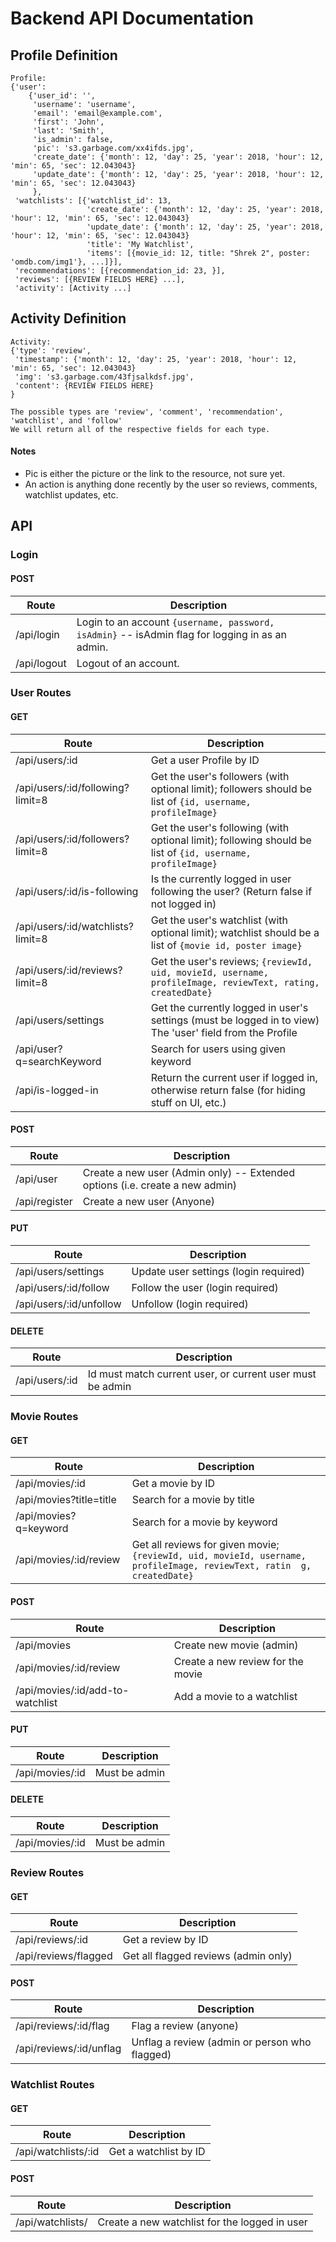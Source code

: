 # Backend API Documentation

## Profile Definition
```
Profile:
{'user':
    {'user_id': '',
     'username': 'username',
     'email': 'email@example.com',
     'first': 'John',
     'last': 'Smith',
     'is_admin': false,
     'pic': 's3.garbage.com/xx4ifds.jpg',
     'create_date': {'month': 12, 'day': 25, 'year': 2018, 'hour': 12, 'min': 65, 'sec': 12.043043}
     'update_date': {'month': 12, 'day': 25, 'year': 2018, 'hour': 12, 'min': 65, 'sec': 12.043043}
     },
 'watchlists': [{'watchlist_id': 13,
                 'create_date': {'month': 12, 'day': 25, 'year': 2018, 'hour': 12, 'min': 65, 'sec': 12.043043}
                 'update_date': {'month': 12, 'day': 25, 'year': 2018, 'hour': 12, 'min': 65, 'sec': 12.043043}
                 'title': 'My Watchlist',
                 'items': [{movie_id: 12, title: "Shrek 2", poster: 'omdb.com/img1'}, ...]}],
 'recommendations': [{recommendation_id: 23, }],
 'reviews': [{REVIEW FIELDS HERE} ...],
 'activity': [Activity ...]
```

## Activity Definition
```
Activity:
{'type': 'review',
 'timestamp': {'month': 12, 'day': 25, 'year': 2018, 'hour': 12, 'min': 65, 'sec': 12.043043}
 'img': 's3.garbage.com/43fjsalkdsf.jpg',
 'content': {REVIEW FIELDS HERE}
}

The possible types are 'review', 'comment', 'recommendation', 'watchlist', and 'follow'
We will return all of the respective fields for each type.

```

#### Notes
 - Pic is either the picture or the link to the resource, not sure yet.
 - An action is anything done recently by the user so reviews, comments, watchlist updates, etc.

## API

### Login

#### POST

| Route       | Description                                                                                   |
|-------------| ----------------------------------------------------------------------------------------------|
| /api/login  | Login to an account `{username, password, isAdmin}` -- isAdmin flag for logging in as an admin. |
| /api/logout | Logout of an account.                                                                         |

### User Routes

#### GET
| Route                            | Description                                                                                               |
|----------------------------------|-----------------------------------------------------------------------------------------------------------|
| /api/users/:id                   | Get a user Profile by ID |
| /api/users/:id/following?limit=8 | Get the user's followers (with optional limit); followers should be list of `{id, username, profileImage}`|
| /api/users/:id/followers?limit=8 | Get the user's following (with optional limit); following should be list of `{id, username, profileImage}`|
| /api/users/:id/is-following      | Is the currently logged in user following the user? (Return false if not logged in)|
| /api/users/:id/watchlists?limit=8 | Get the user's watchlist (with optional limit); watchlist should be a list of `{movie id, poster image}`|
| /api/users/:id/reviews?limit=8   | Get the user's reviews; `{reviewId, uid, movieId, username, profileImage, reviewText, rating, createdDate}`|
| /api/users/settings              | Get the currently logged in user's settings (must be logged in to view) The 'user' field from the Profile|
| /api/user?q=searchKeyword        | Search for users using given keyword|
| /api/is-logged-in                | Return the current user if logged in, otherwise return false (for hiding stuff on UI, etc.)|

#### POST
| Route                            | Description                                                                      |
|----------------------------------|----------------------------------------------------------------------------------|
| /api/user                        |      Create a new user (Admin only) -- Extended options (i.e. create a new admin)|
| /api/register                    |      Create a new user (Anyone)|

#### PUT
| Route                   | Description                                                                                                   |
|-------------------------|---------------------------------------------------------------------------------------------------------------|
| /api/users/settings     | Update user settings (login required) |
| /api/users/:id/follow   | Follow the user (login required)                                                                              |
| /api/users/:id/unfollow | Unfollow (login required)                                                                                     |

#### DELETE
| Route          | Description                                               |
|----------------|-----------------------------------------------------------|
| /api/users/:id | Id must match current user, or current user must be admin |

### Movie Routes
#### GET
| Route                    | Description                                                                                                     |
|------------------------- | --------------------------------------------------------------------------------------------------------------- |
| /api/movies/:id          | Get a movie by ID                                                                                                    |
| /api/movies?title=title  | Search for a movie by title                                                                                          |
| /api/movies?q=keyword    | Search for a movie by keyword                                                                                        |
| /api/movies/:id/review   | Get all reviews for given movie; `{reviewId, uid, movieId, username, profileImage, reviewText, ratin  g, createdDate}` |

#### POST
| Route                            | Description                       |
| -------                          | --------------                    |
| /api/movies                      | Create new movie (admin)          |
| /api/movies/:id/review           | Create a new review for the movie |
| /api/movies/:id/add-to-watchlist | Add a movie to a watchlist        |

#### PUT
| Route                                 | Description                                                                              |
|---------------------------------------|------------------------------------------------------------------------------------------|
| /api/movies/:id                       | Must be admin                                                                            |

#### DELETE
| Route                       | Description           |
|-----------------------------|-----------------------|
| /api/movies/:id             | Must be admin         |

### Review Routes
#### GET
| Route                  | Description                            |
| ---------------------- | -------------------------------------- |
| /api/reviews/:id       | Get a review by ID                     |
| /api/reviews/flagged   | Get all flagged reviews (admin only)   |

#### POST
| Route                   | Description                                   |
| -----                   | -----------                                   |
| /api/reviews/:id/flag   | Flag a review (anyone)                        |
| /api/reviews/:id/unflag | Unflag a review (admin or person who flagged) |

### Watchlist Routes
#### GET
| Route                  | Description                            |
| ---------------------- | -------------------------------------- |
| /api/watchlists/:id    | Get a watchlist by ID                  |

#### POST
| Route                   | Description                                   |
| -----                   | -----------                                   |
| /api/watchlists/        | Create a new watchlist for the logged in user |
